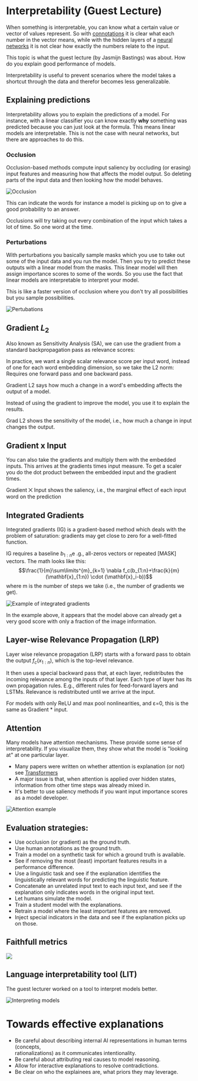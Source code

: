 # Interpretability (Guest Lecture)
When something is interpretable, you can know what a certain value or vector of values represent. So with [connotations](../Semantic-Similarity/Connotations.md) it is clear what each number in the vector means, while with the hidden layers of a [neural networks](Feed%20forward%20neural%20networks%20(FFNN).md) it is not clear how exactly the numbers relate to the input. 

This topic is what the guest lecture (by Jasmijn Bastings) was about. How do you explain good performance of models. 

Interpretability is useful to prevent scenarios where the model takes a shortcut through the data and therefor becomes less generalizable. 

## Explaining predictions
Interpretability allows you to explain the predictions of a model. For instance, with a linear classifier you can know exactly **why** something was predicted because you can just look at the formula. This means linear models are interpretable. This is not the case with neural networks, but there are approaches to do this. 

### Occlusion 
Occlusion-based methods compute input saliency by occluding (or erasing) input features and measuring how that affects the model output. So deleting parts of the input data and then looking how the model behaves. 

![Occlusion](../images/Pasted%20image%2020220605012313.png)

This can indicate the words for instance a model is picking up on to give a good probability to an answer. 

Occlusions will try taking out every combination of the input which takes a lot of time. So one word at the time.  

### Perturbations
With perturbations you basically sample masks which you use to take out some of the input data and you run the model. Then you try to predict these outputs with a linear model from the masks. This linear model will then assign importance scores to some of the words. So you use the fact that linear models are interpretable to interpret your model. 

This is like a faster version of occlusion where you don't try all possibilities but you sample possibilities. 

![Pertubations](../images/Pasted%20image%2020220606165320.png)


## Gradient $L_2$
Also known as Sensitivity Analysis (SA), we can use the gradient from a standard backpropagation pass as relevance scores:

In practice, we want a single scalar relevance score  per input word, instead of one for each word embedding dimension, so we take the L2 norm:  Requires one forward pass and one backward pass.

Gradient L2 says how much a change in a word's  embedding affects the output of a model.

Instead of using the gradient to improve the model, you use it to explain the results.

Grad L2 shows the sensitivity of the model, i.e., how  much a change in input changes the output.  

## Gradient x Input
You can also take the gradients and multiply them with the embedded inputs. This arrives at the gradients times input measure. To get a scaler you do the dot product between the embedded input and the gradient times. 

Gradient ⨉ Input shows the saliency, i.e., the marginal effect of each input word on the prediction

## Integrated Gradients

Integrated gradients (IG) is a gradient-based method  which deals with the problem of saturation: gradients may get close to zero for a well-fitted function.  

IG requires a baseline $b_{1:n}$e .g., all-zeros vectors or repeated [MASK] vectors. The math looks like this: $$\frac{1}{m}\sum\limits^{m}_{k=1} \nabla f_c(b_{1:n}+\frac{k}{m}(\mathbf{x}_{1:n}) \cdot (\mathbf{x}_i-b))$$
where m is the number of steps we take (i.e., the  number of gradients we get).

![Example of integrated gradients](../images/Pasted%20image%2020220606165428.png)

In the example above, it appears that the model above can already get a very good score with only a fraction of the image information. 

## Layer-wise Relevance Propagation (LRP)

Layer wise relevance propagation (LRP) starts with a forward pass to obtain the output  $f_c(x_{1:n})$, which is the top-level relevance.  

It then uses a special backward pass that, at each  layer, redistributes the incoming relevance among  the inputs of that layer.  Each type of layer has its own propagation rules.   E.g., different rules for feed-forward layers and LSTMs.  Relevance is redistributed until we arrive at the input.

For models with only ReLU and max pool nonlinearities, and ε=0, this is the same as Gradient * input.

## Attention 
Many models have attention mechanisms. These provide some sense of interpretability. If you visualize them, they show what  the model is "looking at" at one  particular layer.  

- Many papers were written on whether attention is explanation (or not) see [Transformers](Transformers.md)
- A major issue is that, when attention is applied  over hidden states, information from other time steps was already mixed in.  
- It's better to use saliency methods if you want  input importance scores as a model developer.

![Attention example](../images/Pasted%20image%2020220606165657.png)

## Evaluation strategies:
- Use occlusion (or gradient) as the ground truth. 
- Use human annotations as the ground truth. 
- Train a model on a synthetic task for which a ground truth is available. 
- See if removing the most (least) important features results in a performance difference.
- Use a linguistic task and see if the explanation identifies the linguistically relevant words for predicting the linguistic feature.
- Concatenate an unrelated input text to each input text, and see if the explanation only indicates words in the original input text.
- Let humans simulate the model. 
- Train a student model with the explanations. 
- Retrain a model where the least important features are removed. 
- Inject special indicators in the data and see if the explanation picks up on those.

## Faithfull metrics 

![](../images/Pasted%20image%2020220605014258.png)

## Language interpretability tool (LIT)

The guest lecturer worked on a tool to interpret models better. 

![Interpreting models](../images/Pasted%20image%2020220605013925.png)

# Towards effective explanations  
- Be careful about describing internal AI representations in human terms (concepts,  
rationalizations) as it communicates intentionality.  
- Be careful about attributing real causes to model reasoning.  
- Allow for interactive explanations to resolve contradictions.  
- Be clear on who the explainees are, what priors they may leverage.